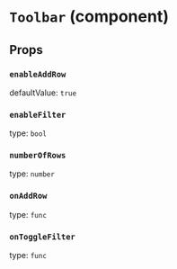 `Toolbar` (component)
=====================



Props
-----

### `enableAddRow`

defaultValue: `true`


### `enableFilter`

type: `bool`


### `numberOfRows`

type: `number`


### `onAddRow`

type: `func`


### `onToggleFilter`

type: `func`

